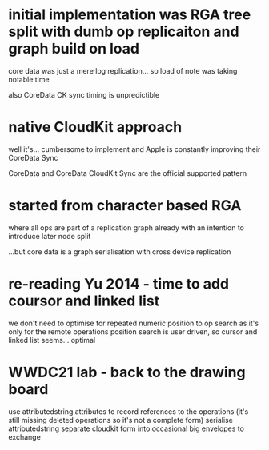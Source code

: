 


# initial implementation was RGA tree split with dumb op replicaiton and graph build on load
core data was just a mere log replication...
so load of note was taking notable time

also CoreData CK sync timing is unpredictible


# native CloudKit approach
well it's... cumbersome to implement and Apple is constantly improving their CoreData Sync

CoreData and CoreData CloudKit Sync are the official supported pattern


# started from character based RGA
where all ops are part of a replication graph already
with an intention to introduce later node split

...but core data is a graph serialisation with cross device replication


# re-reading Yu 2014 - time to add coursor and linked list
we don't need to optimise for repeated numeric position to op search as it's only for the remote operations
position search is user driven, so cursor and linked list seems... optimal


# WWDC21 lab - back to the drawing board
use attributedstring attributes to record references to the operations (it's still missing deleted operations so it's not a complete form)
serialise attributedstring
separate cloudkit form into occasional big envelopes to exchange

